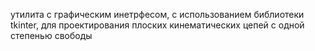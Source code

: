 утилита с графическим инетрфесом, с использованием библиотеки tkinter, для проектирования плоских кинематических цепей с одной степенью свободы

